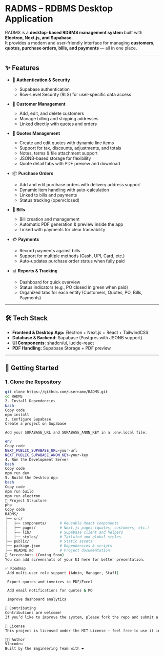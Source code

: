 # RADMS – RDBMS Desktop Application

RADMS is a **desktop-based RDBMS management system** built with **Electron, Next.js, and Supabase**.  
It provides a modern and user-friendly interface for managing **customers, quotes, purchase orders, bills, and payments** — all in one place.  

---

## ✨ Features

- 🔐 **Authentication & Security**
  - Supabase authentication
  - Row-Level Security (RLS) for user-specific data access

- 👥 **Customer Management**
  - Add, edit, and delete customers
  - Manage billing and shipping addresses
  - Linked directly with quotes and orders

- 📑 **Quotes Management**
  - Create and edit quotes with dynamic line items
  - Support for tax, discounts, adjustments, and totals
  - Notes, terms & file attachment support
  - JSONB-based storage for flexibility
  - Quote detail tabs with PDF preview and download

- 📦 **Purchase Orders**
  - Add and edit purchase orders with delivery address support
  - Dynamic item handling with auto-calculation
  - Linked to bills and payments
  - Status tracking (open/closed)

- 🧾 **Bills**
  - Bill creation and management
  - Automatic PDF generation & preview inside the app
  - Linked with payments for clear traceability

- 💳 **Payments**
  - Record payments against bills
  - Support for multiple methods (Cash, UPI, Card, etc.)
  - Auto-updates purchase order status when fully paid

- 📊 **Reports & Tracking**
  - Dashboard for quick overview
  - Status indicators (e.g., PO closed in green when paid)
  - Organized tabs for each entity (Customers, Quotes, PO, Bills, Payments)

---

## 🛠️ Tech Stack

- **Frontend & Desktop App:** Electron + Next.js + React + TailwindCSS  
- **Database & Backend:** Supabase (Postgres with JSONB support)  
- **UI Components:** shadcn/ui, lucide-react  
- **PDF Handling:** Supabase Storage + PDF preview  

---

## 🚀 Getting Started

### 1. Clone the Repository
```bash
git clone https://github.com/username/RADMS.git
cd RADMS
2. Install Dependencies
bash
Copy code
npm install
3. Configure Supabase
Create a project on Supabase

Add your SUPABASE_URL and SUPABASE_ANON_KEY in a .env.local file:

env
Copy code
NEXT_PUBLIC_SUPABASE_URL=your-url
NEXT_PUBLIC_SUPABASE_ANON_KEY=your-key
4. Run the Development Server
bash
Copy code
npm run dev
5. Build the Desktop App
bash
Copy code
npm run build
npm run electron
📂 Project Structure
php
Copy code
RADMS/
│── src/
│   ├── components/      # Reusable React components
│   ├── pages/           # Next.js pages (quotes, customers, etc.)
│   ├── lib/             # Supabase client and helpers
│   ├── styles/          # Tailwind and global styles
│── public/              # Static assets
│── package.json         # Dependencies & scripts
│── README.md            # Project documentation
📸 Screenshots (Coming Soon)
You can add screenshots of your UI here for better presentation.

✅ Roadmap
 Add multi-user role support (Admin, Manager, Staff)

 Export quotes and invoices to PDF/Excel

 Add email notifications for quotes & PO

 Improve dashboard analytics

🤝 Contributing
Contributions are welcome!
If you’d like to improve the system, please fork the repo and submit a pull request.

📜 License
This project is licensed under the MIT License – feel free to use it in your own projects.

👨‍💻 Author
Vlocodeu
Built by the Engineering Team with ❤️
